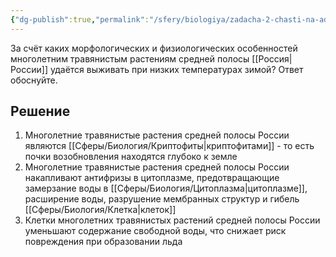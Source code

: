 ```yaml
---
{"dg-publish":true,"permalink":"/sfery/biologiya/zadacha-2-chasti-na-adaptaczii-rastenij-pri-nizkih-temperaturah/","tags":["Генетика"]}
---
```


За счёт каких морфологических и физиологических особенностей многолетним травянистым растениям средней полосы [[Россия\|России]] удаётся выживать при низких температурах зимой? Ответ обоснуйте.
## Решение
1. Многолетние травянистые растения средней полосы России являются [[Сферы/Биология/Криптофиты\|криптофитами]] - то есть почки возобновления находятся глубоко к земле
2. Многолетние травянистые растения средней полосы России накапливают антифризы в цитоплазме, предотвращающие замерзание воды в [[Сферы/Биология/Цитоплазма\|цитоплазме]], расширение воды, разрушение мембранных структур и гибель [[Сферы/Биология/Клетка\|клеток]]
3. Клетки многолетних травянистых растений средней полосы России уменьшают содержание свободной воды, что снижает риск повреждения при образовании льда